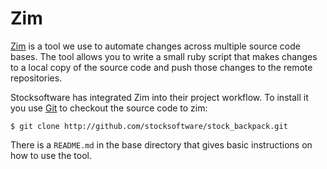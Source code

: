 # Zim

[Zim](http://github.com/realityforge/zim) is a tool we use to automate changes across multiple
source code bases. The tool allows you to write a small ruby script that makes changes to a local copy
of the source code and push those changes to the remote repositories. 

Stocksoftware has integrated Zim into their project workflow. To install it you use [Git](Git.md) to
checkout the source code to zim:

    $ git clone http://github.com/stocksoftware/stock_backpack.git

There is a ``README.md`` in the base directory that gives basic instructions on how to use the tool.
